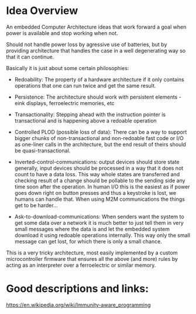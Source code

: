 Idea Overview
=============

An embedded Computer Architecture ideas that work forward
a goal when power is available and stop working when not.

Should not handle power loss by agressive use of batteries,
but by providing architecture that handles the case in a
well degenerating way so that it can continue.

Basically it is just about some certain philosophies:

* Redoability: The property of a hardware architecture if it only contains operations that one can run twice and get the same result.

* Persistence: The architecture should work with persistent elements - eink displays, ferroelectric memories, etc

* Transactionality: Stepping ahead with the instruction pointer is transactional and is happening above a redoable operation

* Controlled PLOD (possible loss of data): There can be a way to support bigger chunks of non-transactional and non-redoable fast code or I/O as one-liner calls in the architecture, but the end result of theirs should be quasi-transactional.

* Inverted-control-communications: output devices should store state generally, input devices should be processed in a way that it does not count to have a data loss. This way whole states are transferred and checking result of a change should be pollable to the sending side any time soon after the operation. In human I/O this is the easiest as if power goes down right on button presses and thus a keystroke is lost, we humans can handle that. When using M2M communications the things get to be harder...

* Ask-to-download-communications: When senders want the system to get some data over a network it is much better to just tell them in very small messages where the data is and let the embedded system download it using redoable operations internally. This way only the small message can get lost, for which there is only a small chance.

This is a very tricky architecture, most easily implemented by a custom microcontroller firmware that ensures all the above (and more) rules by acting as an interpreter over a ferroelectric or similar memory.

Good descriptions and links:
============================

https://en.wikipedia.org/wiki/Immunity-aware_programming
